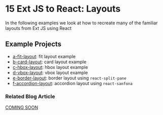 # 15 Ext JS to React: Layouts

In the following examples we look at how to recreate many of the familiar layouts from Ext JS using React

## Example Projects

 - [a-fit-layout](./a-fit-layout): fit layout example
 - [b-card-layout](./b-card-layout): card layout example
 - [c-hbox-layout](./c-hbox-layout): hbox layout example
 - [d-vbox-layout](./d-vbox-layout): vbox layout example
 - [e-border-layout](./e-border-layout): border layout using `react-split-pane`
 - [f-accordion-layout](./f-accordion-layout): accordion layout using
 `react-sanfona`

### Related Blog Article

[COMING SOON](#)



